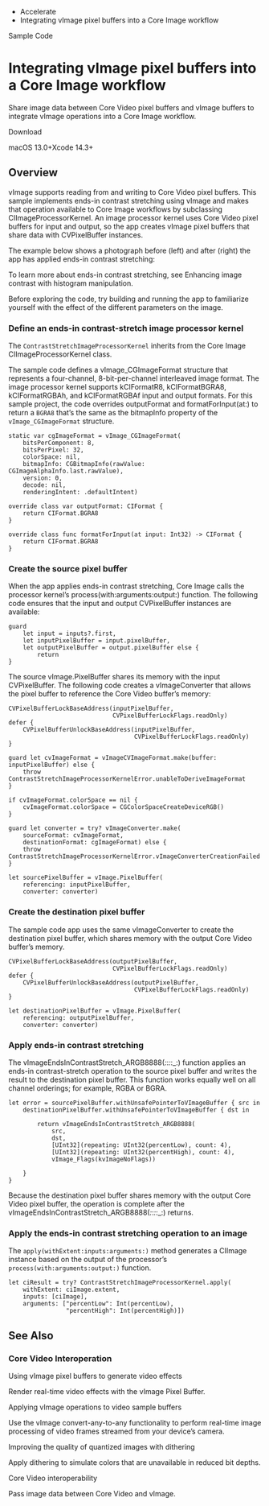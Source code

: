 

- Accelerate
-  Integrating vImage pixel buffers into a Core Image workflow 

Sample Code

# Integrating vImage pixel buffers into a Core Image workflow

Share image data between Core Video pixel buffers and vImage buffers to integrate vImage operations into a Core Image workflow.

Download

macOS 13.0+Xcode 14.3+

## Overview

vImage supports reading from and writing to Core Video pixel buffers. This sample implements ends-in contrast stretching using vImage and makes that operation available to Core Image workflows by subclassing CIImageProcessorKernel. An image processor kernel uses Core Video pixel buffers for input and output, so the app creates vImage pixel buffers that share data with CVPixelBuffer instances.

The example below shows a photograph before (left) and after (right) the app has applied ends-in contrast stretching:

To learn more about ends-in contrast stretching, see Enhancing image contrast with histogram manipulation.

Before exploring the code, try building and running the app to familiarize yourself with the effect of the different parameters on the image.

### Define an ends-in contrast-stretch image processor kernel

The `ContrastStretchImageProcessorKernel` inherits from the Core Image CIImageProcessorKernel class.

The sample code defines a vImage_CGImageFormat structure that represents a four-channel, 8-bit-per-channel interleaved image format. The image processor kernel supports kCIFormatR8, kCIFormatBGRA8, kCIFormatRGBAh, and kCIFormatRGBAf input and output formats. For this sample project, the code overrides outputFormat and formatForInput(at:) to return a `BGRA8` that’s the same as the bitmapInfo property of the `vImage_CGImageFormat` structure.

```
static var cgImageFormat = vImage_CGImageFormat(
    bitsPerComponent: 8,
    bitsPerPixel: 32,
    colorSpace: nil,
    bitmapInfo: CGBitmapInfo(rawValue: CGImageAlphaInfo.last.rawValue),
    version: 0,
    decode: nil,
    renderingIntent: .defaultIntent)

override class var outputFormat: CIFormat {
    return CIFormat.BGRA8
}

override class func formatForInput(at input: Int32) -> CIFormat {
    return CIFormat.BGRA8
}
```

### Create the source pixel buffer

When the app applies ends-in contrast stretching, Core Image calls the processor kernel’s process(with:arguments:output:) function. The following code ensures that the input and output CVPixelBuffer instances are available:

```
guard
    let input = inputs?.first,
    let inputPixelBuffer = input.pixelBuffer,
    let outputPixelBuffer = output.pixelBuffer else {
        return
}
```

The source vImage.PixelBuffer shares its memory with the input CVPixelBuffer. The following code creates a vImageConverter that allows the pixel buffer to reference the Core Video buffer’s memory:

```
CVPixelBufferLockBaseAddress(inputPixelBuffer,
                             CVPixelBufferLockFlags.readOnly)
defer {
    CVPixelBufferUnlockBaseAddress(inputPixelBuffer,
                                   CVPixelBufferLockFlags.readOnly)
}

guard let cvImageFormat = vImageCVImageFormat.make(buffer: inputPixelBuffer) else {
    throw ContrastStretchImageProcessorKernelError.unableToDeriveImageFormat
}

if cvImageFormat.colorSpace == nil {
    cvImageFormat.colorSpace = CGColorSpaceCreateDeviceRGB()
}

guard let converter = try? vImageConverter.make(
    sourceFormat: cvImageFormat,
    destinationFormat: cgImageFormat) else {
    throw ContrastStretchImageProcessorKernelError.vImageConverterCreationFailed
}

let sourcePixelBuffer = vImage.PixelBuffer(
    referencing: inputPixelBuffer,
    converter: converter)
```

### Create the destination pixel buffer

The sample code app uses the same vImageConverter to create the destination pixel buffer, which shares memory with the output Core Video buffer’s memory.

```
CVPixelBufferLockBaseAddress(outputPixelBuffer,
                             CVPixelBufferLockFlags.readOnly)
defer {
    CVPixelBufferUnlockBaseAddress(outputPixelBuffer,
                                   CVPixelBufferLockFlags.readOnly)
}

let destinationPixelBuffer = vImage.PixelBuffer(
    referencing: outputPixelBuffer,
    converter: converter)
```

### Apply ends-in contrast stretching

The vImageEndsInContrastStretch_ARGB8888(_:_:_:_:_:) function applies an ends-in contrast-stretch operation to the source pixel buffer and writes the result to the destination pixel buffer. This function works equally well on all channel orderings; for example, RGBA or BGRA.

```
let error = sourcePixelBuffer.withUnsafePointerToVImageBuffer { src in
    destinationPixelBuffer.withUnsafePointerToVImageBuffer { dst in

        return vImageEndsInContrastStretch_ARGB8888(
            src,
            dst,
            [UInt32](repeating: UInt32(percentLow), count: 4),
            [UInt32](repeating: UInt32(percentHigh), count: 4),
            vImage_Flags(kvImageNoFlags))

    }
}
```

Because the destination pixel buffer shares memory with the output Core Video pixel buffer, the operation is complete after the vImageEndsInContrastStretch_ARGB8888(_:_:_:_:_:) returns.

### Apply the ends-in contrast stretching operation to an image

The `apply(withExtent:inputs:arguments:)` method generates a CIImage instance based on the output of the processor’s `process(with:arguments:output:)` function.

```
let ciResult = try? ContrastStretchImageProcessorKernel.apply(
    withExtent: ciImage.extent,
    inputs: [ciImage],
    arguments: ["percentLow": Int(percentLow),
                "percentHigh": Int(percentHigh)])
```

## See Also

### Core Video Interoperation

Using vImage pixel buffers to generate video effects

Render real-time video effects with the vImage Pixel Buffer.

Applying vImage operations to video sample buffers

Use the vImage convert-any-to-any functionality to perform real-time image processing of video frames streamed from your device’s camera.

Improving the quality of quantized images with dithering

Apply dithering to simulate colors that are unavailable in reduced bit depths.

Core Video interoperability

Pass image data between Core Video and vImage.

